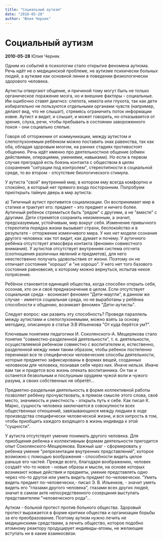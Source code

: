 ```yaml
---
title: "Социальный аутизм"
date: "2010-05-28"
author: "Юлия Черняк"
---
```


# Социальный аутизм

**2010-05-28** Юлия Черняк

Одним из событий в психологии стало открытие феномена аутизма. Речь идёт не о медицинской проблеме, не аутизме психически больных людей, а аутизме как основной линии в поведении физиологически здорового человека.

Аутисты отвергают общение, и причиной тому могут быть не только органическое поражение мозга, но и внешние факторы - социальные. Им ошибочно ставят диагноз: слепота, немота или глухота, так как дети избирательно не пользуются отдельными органами чувств (например, делают вид, что не слышат), стремясь ограничить поток информации извне. Аутист и видит, и слышит, и может говорить, но отказывается от зрения, слуха, речи, чтобы пребывать в состоянии завороженного покоя - они социально слепые.

Говоря об отторжении от коммуникации, между аутистом и слепоглухонемым ребёнком можно поставить знак равенства, так как оба, обладая здоровым мозгом, на ранних стадиях противостоят общению. Речь идёт именно про деятельностное общение (обмен действиями, операциями, умениями, навыками). Но если в первом случае преградой есть боязнь контакта с обществом в целях сохранения "ситуации под контролем", стереотипности в социальной среде, то во втором - отсутствие биологического стимула.

У аутиста "свой" внутренний мир, в котором ему всегда комфортно и спокойно, в который нет прямого входа посторонним. Попробуем приоткрыть тайную дверь в мир аутиста:

а) Типичный аутист противится социализации. Он воспринимает мир в статике и трактует его: предмет - это предмет и ничего более. Аутичный ребенок стремиться быть "рядом" с другими, а не "вместе" с другими. Дети стремятся сохранить неизменным, а значит, предсказуемым, устойчивым, мир вокруг себя. Изменение привычного стереотипа порядка жизни вызывает страхи, беспокойство и в результате - отторжение изменчивого мира. У них нет модели сознания другого человека: как тот видит, как думает и почему. У аутичного ребёнка отсутствует атмосфера контакта (феномен совместного внимания). У аутистов отсутствует внутренняя система отсчета (соотношения различных явлений и предметов), для него неестественно получать удовольствие от жизни. Поэтому он не отличает состояния "хорошо" и "не хорошо". У него нет того базового состояния равновесия, к которому можно вернуться, испытав некое потрясение.

Ребёнок становится единицей общества, когда способен открыть себя, осознав, кто он и своё предназначение в целом. Если отсутствует социальная среда - возникает феномен "Дети-маугли", в данном же случае - имеется социальная среда, но не выработаны у ребёнка способности к общению, возникает феномен "Дети-аутисты".

Следует вопрос: как развить эту способность? Проведя параллель между аутистами и слепоглухонемыми, можно взять за основу методику, описанную в статье Э.В Ильенкова "От куда берётся ум?".

Ключевым понятием педагогики И. Соколянского-А. Мещерякова стало понятие "совместно-разделенной деятельности", т. е. деятельности, осуществляемой ребенком совместно с воспитателем и, естественно, разделенной между ними таким образом, чтобы ребенок постепенно перенимал все те специфически человеческие способы деятельности, которые предметно зафиксированы в формах вещей, созданных человеком для человека, познавая себя через них. Иначе нельзя. Иначе вам так и придется всю жизнь опекать воспитанника. Он так и останется безвольным и послушным орудием чужой воли и чужого разума, а своих собственных не обретёт...

Предметно-раздельная деятельность в форме коллективной работы позволяет ребёнку прочувствовать, в прямом смысле этого слова, своё место, значимость и уместность - открыть путь к себе. Как писал К. Маркс, сущность человека заключается в совокупности всех общественных отношений, завязывающихся между людьми в ходе производства специфически человеческой жизни, и вся хитрость в том, чтобы приобщить каждого входящего в жизнь индивида к этой "сущности".

У аутиста отсутствует умение понимать другого человека. Для приобщения ребенка к коллективным формам деятельности пригодится опыт Соколянского-Мещерякова. Важный шаг - сформировать у ребенка умение "репрезентации внутренних представлений", которое возможно с помощью воображения - способности видеть целое раньше его частей. Прежде всего, благодаря воображению, человек создаёт что-то новое - новые образы и мысли, на основе которых возникают новые действия и предметы, умение представлять одно через что-то другое или уметь видеть предмет по-человечески. "Уметь видеть предмет по-человечески,- писал Э. В. Ильенков, - значит уметь видеть его "глазами другого человека", глазами всех других людей, значит в самом акте непосредственного созерцания выступать представителем "человеческого рода"...

Аутизм - больной протест против больного общества. Здоровый протест выражается в форме критики общества и организации борьбы за его преобразование. Поэтому аутизм нужно лечить не медицинскими средствами, а лечить общество, которое подобно атомному реактору продуцирует индивиды-атомы, не желающие вступать ни в какие взаимосвязи.